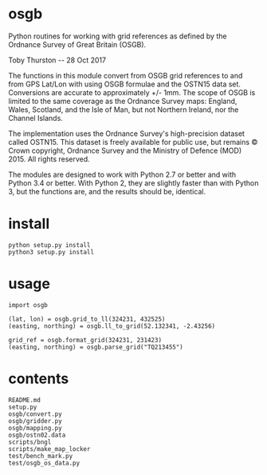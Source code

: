 osgb
====

Python routines for working with grid references as defined by the Ordnance
Survey of Great Britain (OSGB).

Toby Thurston -- 28 Oct 2017 

The functions in this module convert from OSGB grid references to and from GPS
Lat/Lon with using OSGB formulae and the OSTN15 data set.  Conversions are
accurate to approximately +/- 1mm.  The scope of OSGB is limited to the same
coverage as the Ordnance Survey maps:  England, Wales, Scotland, and the Isle
of Man, but not Northern Ireland, nor the Channel Islands.   

The implementation uses the Ordnance Survey's high-precision dataset called
OSTN15.  This dataset is freely available for public use, but remains © Crown
copyright, Ordnance Survey and the Ministry of Defence (MOD) 2015. All rights
reserved.

The modules are designed to work with Python 2.7 or better and with Python 3.4 or better.
With Python 2, they are slightly faster than with Python 3, but the functions are,
and the results should be, identical.

# install

    python setup.py install
    python3 setup.py install

# usage

    import osgb

    (lat, lon) = osgb.grid_to_ll(324231, 432525)
    (easting, northing) = osgb.ll_to_grid(52.132341, -2.43256)

    grid_ref = osgb.format_grid(324231, 231423)
    (easting, northing) = osgb.parse_grid("TQ213455")

# contents

    README.md
    setup.py
    osgb/convert.py
    osgb/gridder.py
    osgb/mapping.py
    osgb/ostn02.data
    scripts/bngl
    scripts/make_map_locker
    test/bench_mark.py
    test/osgb_os_data.py 




